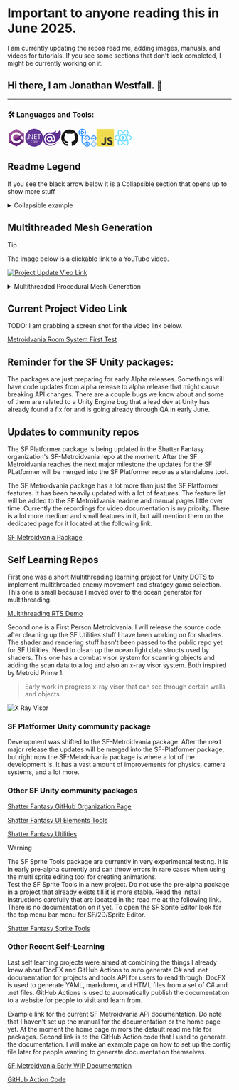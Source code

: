 # Important to anyone reading this in June 2025.
I am currently updating the repos read me, adding images, manuals, and videos for tutorials. 
If you see some sections that don't look completed, I might be currently working on it.

## Hi there, I am Jonathan Westfall. 👋
----
### :hammer_and_wrench: Languages and Tools:

<div>
 <img src="https://github.com/devicons/devicon/blob/master/icons/csharp/csharp-original.svg" title="C#" **alt="C#" width="40" height="40" align="left"/>
 <img src="https://github.com/devicons/devicon/blob/master/icons/dotnetcore/dotnetcore-original.svg" title="Dot Net Core" **alt="Dot Net Core" width="40" height="40" align="left"/>
 <img src="https://github.com/devicons/devicon/blob/master/icons/blazor/blazor-original.svg" title="Blazor" **alt="Blazor" width="40" height="40" align="left"/>
</div>
<div>
 <img src="https://github.com/devicons/devicon/blob/master/icons/github/github-original.svg" title="Github" **alt="Github" width="40" height="40" align="left"/>
 <img src="https://github.com/devicons/devicon/blob/master/icons/githubactions/githubactions-original.svg" title="Github Actions" **alt="Github Actions" width="40" height="40" align="left"/>
</div>
<div>
 <img src="https://github.com/devicons/devicon/blob/master/icons/javascript/javascript-original.svg" title="Javascript" **alt="Javascript" width="40" height="40" align="left"/>
 <img src="https://github.com/devicons/devicon/blob/master/icons/react/react-original.svg" title="React" **alt="React" width="40" height="40"/>
</div>

## Readme Legend 
If you see the black arrow below it is a Collapsible section that opens up to show more stuff
<details>
  <summary>Collapsible example</summary>
  Sections are being formatted into Collapsible sections to make it easer for people to read only what they are interested in. 
</details>


## Multithreaded Mesh Generation 

> [!TIP]
> The image below is a clickable link to a YouTube video.

[![Project Update Vieo Link](https://github.com/user-attachments/assets/2ee82c99-f9fe-4223-8c20-18411ac34b9b)](https://www.youtube.com/watch?v=ryP10BY_mN0)

<details>
  <summary>Multithreaded Procedural Mesh Generation</summary>
  
### Mesh Generation Overvieww
> Credit to CatLikeCoding for helping provide vast amount of resources for mesh generation math.

Created a series of Mesh Jobs that implement an IMeshGenerator to procedurally generate different shapes.

IMeshGenerator defines the base implementation for executing a C# job that generates shapes procedurally.
It includes fields for Vertex and Index count for the generated mesh.

IMeshStream is used to initialize the C# Job for procedural data creation used in meshes like defining the Triangles, SetVertex positions and calculating the bounds.

MeshJob is used to schedule jobs defined in the IMeshGenerator being implemented by the chosen ProceduralMeshs and to also pass in the IMeshStream.

### Usecase
This is being used in the ocean generator I am working on.
Also useful for a work in progress sprite mesh generation tool I am working on for a custom 2D navmesh and raymarhcing system.
</details>

## Current Project Video Link


TODO: I am grabbing a screen shot for the video link below.

[Metroidvania Room System First Test](https://www.youtube.com/watch?v=7L397Th6BX4)

## Reminder for the SF Unity packages:
The packages are just preparing for early Alpha releases. Somethings will have code updates from alpha release to alpha release that might cause breaking API changes.
There are a couple bugs we know about and some of them are related to a Unity Engine bug that a lead dev at Unity has already found a fix for and is going already through QA in early June.


## Updates to community repos
The SF Platformer package is being updated in the Shatter Fantasy organization's SF-Metroidvania repo at the moment.
After the SF Metroidvania reaches the next major milestone the updates for the SF PLatformer will be merged into the SF Platformer repo as a standalone tool.

The SF Metroidvania package has a lot more than just the SF Platformer features. It has been heavily updated with a lot of features. 
The feature list will be added to the SF Metroidvania readme and manual pages little over time. Currently the recordings for video documentation is my priority. 
There is a lot more medium and small features in it, but will mention them on the dedicated page for it located at the following link.

[SF Metroidvania Package](https://github.com/Shatter-Fantasy/SF-Metroidvania)

## Self Learning Repos
<!--
Special thanks to Andre McGrail (Verasl) and Brendan Duncan for providing a great learning resource to start with for Gerstner Waves in Unity's Boat-Attack demo project. 

-->

First one was a short Multithreading learning project for Unity DOTS to implement multithreaded enemy movement and stratgey game selection.
This one is small because I moved over to the ocean generator for multithreading. 

[Multithreading RTS Demo](https://github.com/crowhound/Multithreaded-RTS-DOTS-Demo)

Second one is a First Person Metroidvania. I will release the source code after cleaning up the SF Utilities stuff I have been working on for shaders.
The shader and rendering stuff hasn't been passed to the public repo yet for SF Utilities. Need to clean up the ocean light data structs used by shaders.
This one has a combat visor system for scanning objects and adding the scan data to a log and also an x-ray visor system. Both inspired by Metroid Prime 1.

> Early work in progress x-ray visor that can see through certain walls and objects.

![X Ray Visor](https://github.com/user-attachments/assets/4755f6a3-e9da-4136-86b5-125bea7a1684)


### SF Platformer Unity community package
Development was shifted to the SF-Metroidvania package.
After the next major release the updates will be merged into the SF-Platformer package, but right now the SF-Metrdoivania package is where a lot of the development is.
It has a vast amount of improvements for physics, camera systems, and a lot more.

### Other SF Unity community packages

[Shatter Fantasy GitHub Organization Page](https://github.com/Shatter-Fantasy)

[Shatter Fantasy UI Elements Tools](https://github.com/Shatter-Fantasy/SF-UI-Elements)

[Shatter Fantasy Utilities](https://github.com/Shatter-Fantasy/SF-Utilities)

> [!WARNING]
> The SF Sprite Tools package are currently in very experimental testing. 
> It is in early pre-alpha currently and can throw errors in rare cases  when using the multi sprite editing tool for creating animations. <br/>
> Test the SF Sprite Tools in a new project. Do not use the pre-alpha package in a project that already exists till it is more stable.
> Read the install instructions carefully that are located in the read me at the following link.
> There is no documentation on it yet. To open the SF Sprite Editor look for the top menu bar menu for SF/2D/Sprite Editor.

[Shatter Fantasy Sprite Tools](https://github.com/crowhound/SF-Sprite-Tools)


### Other Recent Self-Learning 
Last self learning projects were aimed at combining the things I already knew about DocFX and GitHub Actions to auto generate C# and .net documentation for projects and tools API for users to read through.
DocFX is used to generate YAML, markdown, and HTML files from a set of C# and .net files. 
GitHub Actions is used to auomatically publish the documentation to a website for people to visit and learn from. 

Example link for the current SF Metroidvania API documentation. Do note that I haven't set up the manual for the documentation or the home page yet. At the moment the home page mirrors the default read me file for packages.
Second link is to the GitHub Action code that I used to generate the documentation. I will make an example page on how to set up the config file later for people wanting to generate documentation themselves.

[SF Metroidvania Early WIP Documentation ](https://shatter-fantasy.github.io/SF-Metroidvania/api/SF.Characters.Controllers.html)

[GitHub Action Code](https://github.com/Shatter-Fantasy/SF-Metroidvania/blob/alpha-release-pages/.github/workflows/documentation.yml)

<!--
### Want To Support Future Community Tools.
For anyone wanting to support me, when I release the first set of public tools for the community you can donate on Ko-Fi.
[![ko-fi](https://ko-fi.com/img/githubbutton_sm.svg)](https://ko-fi.com/I2I4XDBZE)


-->
